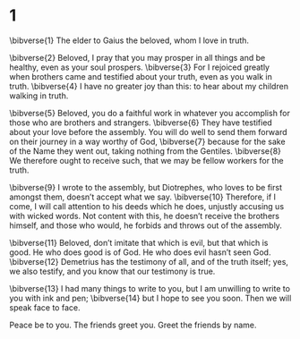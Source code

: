 # 1 
\bibverse{1} The elder to Gaius the beloved, whom I love in truth. 

\bibverse{2} Beloved, I pray that you may prosper in all things and be healthy, even as your soul prospers. \bibverse{3} For I rejoiced greatly when brothers came and testified about your truth, even as you walk in truth. \bibverse{4} I have no greater joy than this: to hear about my children walking in truth. 

\bibverse{5} Beloved, you do a faithful work in whatever you accomplish for those who are brothers and strangers. \bibverse{6} They have testified about your love before the assembly. You will do well to send them forward on their journey in a way worthy of God, \bibverse{7} because for the sake of the Name they went out, taking nothing from the Gentiles. \bibverse{8} We therefore ought to receive such, that we may be fellow workers for the truth. 

\bibverse{9} I wrote to the assembly, but Diotrephes, who loves to be first amongst them, doesn’t accept what we say. \bibverse{10} Therefore, if I come, I will call attention to his deeds which he does, unjustly accusing us with wicked words. Not content with this, he doesn’t receive the brothers himself, and those who would, he forbids and throws out of the assembly. 

\bibverse{11} Beloved, don’t imitate that which is evil, but that which is good. He who does good is of God. He who does evil hasn’t seen God. \bibverse{12} Demetrius has the testimony of all, and of the truth itself; yes, we also testify, and you know that our testimony is true. 

\bibverse{13} I had many things to write to you, but I am unwilling to write to you with ink and pen; \bibverse{14} but I hope to see you soon. Then we will speak face to face. 

Peace be to you. The friends greet you. Greet the friends by name. 